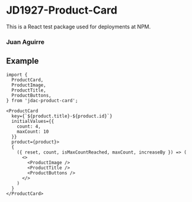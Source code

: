 # JD1927-Product-Card

This is a React test package used for deployments at NPM.

### Juan Aguirre

## Example

```
import {
  ProductCard,
  ProductImage,
  ProductTitle,
  ProductButtons,
} from 'jdac-product-card';
```

```
<ProductCard
  key={`${product.title}-${product.id}`}
  initialValues={{
    count: 4,
    maxCount: 10
  }}
  product={product}>
  {
    ({ reset, count, isMaxCountReached, maxCount, increaseBy }) => (
      <>
        <ProductImage />
        <ProductTitle />
        <ProductButtons />
      </>
    )
  }
</ProductCard>
```